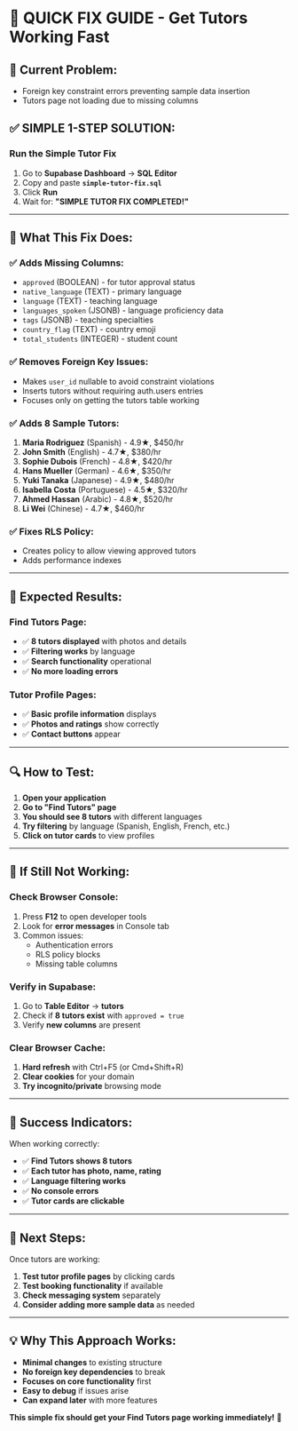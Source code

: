 # 🚀 **QUICK FIX GUIDE - Get Tutors Working Fast**

## 🚨 **Current Problem:**
- Foreign key constraint errors preventing sample data insertion
- Tutors page not loading due to missing columns

## ✅ **SIMPLE 1-STEP SOLUTION:**

### **Run the Simple Tutor Fix**
1. Go to **Supabase Dashboard** → **SQL Editor**
2. Copy and paste **`simple-tutor-fix.sql`**
3. Click **Run**
4. Wait for: **"SIMPLE TUTOR FIX COMPLETED!"**

---

## 🎯 **What This Fix Does:**

### **✅ Adds Missing Columns:**
- `approved` (BOOLEAN) - for tutor approval status
- `native_language` (TEXT) - primary language
- `language` (TEXT) - teaching language
- `languages_spoken` (JSONB) - language proficiency data
- `tags` (JSONB) - teaching specialties
- `country_flag` (TEXT) - country emoji
- `total_students` (INTEGER) - student count

### **✅ Removes Foreign Key Issues:**
- Makes `user_id` nullable to avoid constraint violations
- Inserts tutors without requiring auth.users entries
- Focuses only on getting the tutors table working

### **✅ Adds 8 Sample Tutors:**
1. **Maria Rodriguez** (Spanish) - 4.9★, $450/hr
2. **John Smith** (English) - 4.7★, $380/hr  
3. **Sophie Dubois** (French) - 4.8★, $420/hr
4. **Hans Mueller** (German) - 4.6★, $350/hr
5. **Yuki Tanaka** (Japanese) - 4.9★, $480/hr
6. **Isabella Costa** (Portuguese) - 4.5★, $320/hr
7. **Ahmed Hassan** (Arabic) - 4.8★, $520/hr
8. **Li Wei** (Chinese) - 4.7★, $460/hr

### **✅ Fixes RLS Policy:**
- Creates policy to allow viewing approved tutors
- Adds performance indexes

---

## 🧪 **Expected Results:**

### **Find Tutors Page:**
- ✅ **8 tutors displayed** with photos and details
- ✅ **Filtering works** by language
- ✅ **Search functionality** operational
- ✅ **No more loading errors**

### **Tutor Profile Pages:**
- ✅ **Basic profile information** displays
- ✅ **Photos and ratings** show correctly
- ✅ **Contact buttons** appear

---

## 🔍 **How to Test:**

1. **Open your application**
2. **Go to "Find Tutors" page**
3. **You should see 8 tutors** with different languages
4. **Try filtering** by language (Spanish, English, French, etc.)
5. **Click on tutor cards** to view profiles

---

## 🚨 **If Still Not Working:**

### **Check Browser Console:**
1. Press **F12** to open developer tools
2. Look for **error messages** in Console tab
3. Common issues:
   - Authentication errors
   - RLS policy blocks
   - Missing table columns

### **Verify in Supabase:**
1. Go to **Table Editor** → **tutors**
2. Check if **8 tutors exist** with `approved = true`
3. Verify **new columns** are present

### **Clear Browser Cache:**
1. **Hard refresh** with Ctrl+F5 (or Cmd+Shift+R)
2. **Clear cookies** for your domain
3. **Try incognito/private** browsing mode

---

## 🎊 **Success Indicators:**

When working correctly:
- ✅ **Find Tutors shows 8 tutors**
- ✅ **Each tutor has photo, name, rating**
- ✅ **Language filtering works**
- ✅ **No console errors**
- ✅ **Tutor cards are clickable**

---

## 🚀 **Next Steps:**

Once tutors are working:
1. **Test tutor profile pages** by clicking cards
2. **Test booking functionality** if available
3. **Check messaging system** separately
4. **Consider adding more sample data** as needed

---

## 💡 **Why This Approach Works:**

- **Minimal changes** to existing structure
- **No foreign key dependencies** to break
- **Focuses on core functionality** first
- **Easy to debug** if issues arise
- **Can expand later** with more features

**This simple fix should get your Find Tutors page working immediately!** 🎉
